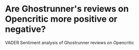 # Are Ghostrunner's reviews on Opencritic more positive or negative?
VADER Sentiment analysis of Ghostrunner reviews on Opencritic
